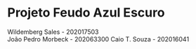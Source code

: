 # Projeto Feudo Azul Escuro

Wildemberg Sales - 202017503          
João Pedro Morbeck - 202063300
Caio T. Souza - 202016041
